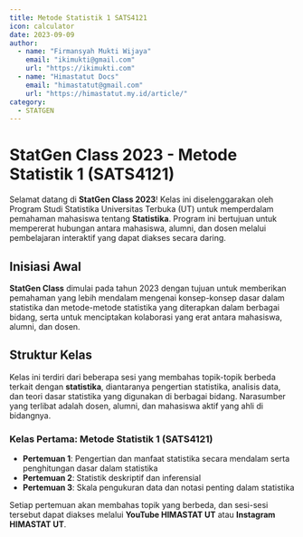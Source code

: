 ```yaml
--- 
title: Metode Statistik 1 SATS4121
icon: calculator
date: 2023-09-09
author:
  - name: "Firmansyah Mukti Wijaya"
    email: "ikimukti@gmail.com"
    url: "https://ikimukti.com"
  - name: "Himastatut Docs"
    email: "himastatut@gmail.com"
    url: "https://himastatut.my.id/article/"
category:
  - STATGEN
--- 
```


# StatGen Class 2023 - Metode Statistik 1 (SATS4121)

Selamat datang di **StatGen Class 2023**! Kelas ini diselenggarakan oleh Program Studi Statistika Universitas Terbuka (UT) untuk memperdalam pemahaman mahasiswa tentang **Statistika**. Program ini bertujuan untuk mempererat hubungan antara mahasiswa, alumni, dan dosen melalui pembelajaran interaktif yang dapat diakses secara daring.

## Inisiasi Awal
**StatGen Class** dimulai pada tahun 2023 dengan tujuan untuk memberikan pemahaman yang lebih mendalam mengenai konsep-konsep dasar dalam statistika dan metode-metode statistika yang diterapkan dalam berbagai bidang, serta untuk menciptakan kolaborasi yang erat antara mahasiswa, alumni, dan dosen.

## Struktur Kelas
Kelas ini terdiri dari beberapa sesi yang membahas topik-topik berbeda terkait dengan **statistika**, diantaranya pengertian statistika, analisis data, dan teori dasar statistika yang digunakan di berbagai bidang. Narasumber yang terlibat adalah dosen, alumni, dan mahasiswa aktif yang ahli di bidangnya.

### Kelas Pertama: **Metode Statistik 1 (SATS4121)**

- **Pertemuan 1**: Pengertian dan manfaat statistika secara mendalam serta penghitungan dasar dalam statistika
- **Pertemuan 2**: Statistik deskriptif dan inferensial
- **Pertemuan 3**: Skala pengukuran data dan notasi penting dalam statistika

Setiap pertemuan akan membahas topik yang berbeda, dan sesi-sesi tersebut dapat diakses melalui **YouTube HIMASTAT UT** atau **Instagram HIMASTAT UT**.


<Catalog />
